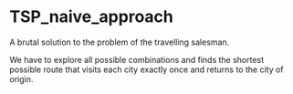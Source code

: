 # TSP_naive_approach
A brutal solution to the problem of the travelling salesman.

We have to explore all possible combinations and finds the shortest possible route that visits each city exactly once and returns to the city of origin.
